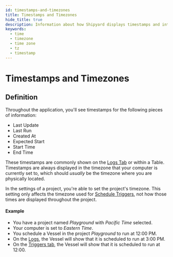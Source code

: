 ```yaml
---
id: timestamps-and-timezones
title: Timestamps and Timezones
hide_title: true
description: Information about how Shipyard displays timestamps and interprets scheduled run times.
keywords:
  - time
  - timezone
  - time zone
  - tz
  - timestamp
---
```


# Timestamps and Timezones

## Definition

Throughout the application, you'll see timestamps for the following pieces of information:

- Last Update
- Last Run
- Created At
- Expected Start
- Start Time
- End Time

These timestamps are commonly shown on the [Logs Tab](../logs/README.md) or within a Table. Timestamps are always displayed in the timezone that your computer is currently set to, which should _usually_ be the timezone where you are physically located.

In the settings of a project, you're able to set the project's timezone. This setting only affects the timezone used for [Schedule Triggers](../triggers/schedule-triggers.md), not how those times are displayed throughout the project.

#### Example

- You have a project named *Playground* with *Pacific Time* selected.
- Your computer is set to *Eastern Time*.
- You schedule a Vessel in the project *Playground* to run at 12:00 PM.
- On the [Logs](../logs/README.md), the Vessel will show that it is scheduled to run at 3:00 PM.
- On the [Triggers tab](../triggers/README.md), the Vessel will show that it is scheduled to run at 12:00.
